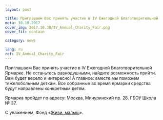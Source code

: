 ```yaml
---
layout: post

title: Приглашаем Вас принять участие в IV Ежегодной Благотворительной Ярмарке.
meta: 30.10.2017
cover_img: 2017.10.30/IV_Annual_Charity_Fair.png
cover_fit: contain

category: news

lang: ru
ref: IV_Annual_Charity_Fair
---
```


Приглашаем Вас принять участие в IV Ежегодной Благотворительной Ярмарке.
Не останьтесь равнодушными, найдите возможность прийти.
Вам будет весело и интересно!
А главное: вместе мы поможем тяжелобольным деткам.
Все собранные во время ярмарки средства будут направлены конкретным детям.

Ярмарка пройдет по адресу: Москва, Мичуринский пр. 28, ГБОУ Школа № 37.

С уважением, Фонд «<a href="https://fondzhivimalysh.ru/" target="_blank">Живи, малыш</a>».
